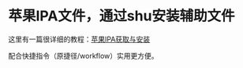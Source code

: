 # 苹果IPA文件，通过shu安装辅助文件


这里有一篇很详细的教程：[苹果IPA获取与安装](http://jiejingapple.com/2019/01/06/ipa/)

配合快捷指令（原捷径/workflow）实用更方便。

